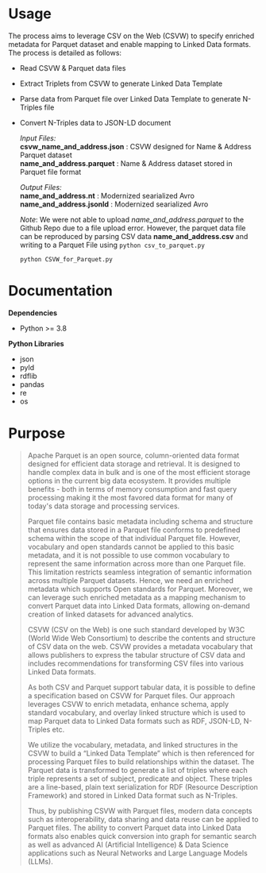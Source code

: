 # Usage

The process aims to leverage CSV on the Web (CSVW) to specify enriched metadata for Parquet dataset and enable mapping to Linked Data formats. The process is detailed as follows:

- Read CSVW & Parquet data files
- Extract Triplets from CSVW to generate Linked Data Template
- Parse data from Parquet file over Linked Data Template to generate N-Triples file
- Convert N-Triples data to JSON-LD document

   *Input Files:*    
   **csvw_name_and_address.json** : CSVW designed for Name & Address Parquet dataset \
   **name_and_address.parquet** : Name & Address dataset stored in Parquet file format

   *Output Files:* \
   **name_and_address.nt** : Modernized searialized Avro \
   **name_and_address.jsonld** : Modernized searialized Avro
    
   *Note*: We were not able to upload *name_and_address.parquet* to the Github Repo due to a file upload error. However, the parquet data file can be reproduced by parsing CSV data **name_and_address.csv** and writing to a Parquet File using `python csv_to_parquet.py` 
   
    `python CSVW_for_Parquet.py`


# Documentation

**Dependencies**
- Python >= 3.8

**Python Libraries**

  - json
  - pyld
  - rdflib
  - pandas
  - re
  - os

# Purpose

> Apache Parquet is an open source, column-oriented data format designed for efficient data storage and retrieval. It is designed to handle complex data in bulk and is one of the most efficient storage options in the current big data ecosystem. It provides multiple benefits - both in terms of memory consumption and fast query processing making it the most favored data format for many of today's data storage and processing services.
> 
> Parquet file contains basic metadata including schema and structure that ensures data stored in a Parquet file conforms to predefined schema within the scope of that individual Parquet file. However, vocabulary and open standards cannot be applied to this basic metadata, and it is not possible to use common vocabulary to represent the same information across more than one Parquet file. This limitation restricts seamless integration of semantic information across multiple Parquet datasets. Hence, we need an enriched metadata which supports Open standards for Parquet. Moreover, we can leverage such enriched metadata as a mapping mechanism to convert Parquet data into Linked Data formats, allowing on-demand creation of linked datasets for advanced analytics.
> 
> CSVW (CSV on the Web) is one such standard developed by W3C (World Wide Web Consortium) to describe the contents and structure of CSV data on the web. CSVW provides a metadata vocabulary that allows publishers to express the tabular structure of CSV data and includes recommendations for transforming CSV files into various Linked Data formats. 
>
> As both CSV and Parquet support tabular data, it is possible to define a specification based on CSVW for Parquet files. Our approach leverages CSVW to enrich metadata, enhance schema, apply standard vocabulary, and overlay linked structure which is used to map Parquet data to Linked Data formats such as RDF, JSON-LD, N-Triples etc.
> 
> We utilize the vocabulary, metadata, and linked structures in the CSVW to build a “Linked Data Template” which is then referenced for processing Parquet files to build relationships within the dataset. The Parquet data is transformed to generate a list of triples where each triple represents a set of subject, predicate and object. These triples are a line-based, plain text serialization for RDF (Resource Description Framework) and stored in Linked Data format such as N-Triples.
> 
> Thus, by publishing CSVW with Parquet files, modern data concepts such as interoperability, data sharing and data reuse can be applied to Parquet files. The ability to convert Parquet data into Linked Data formats also enables quick conversion into graph for semantic search as well as advanced AI (Artificial Intelligence) & Data Science applications such as Neural Networks and Large Language Models (LLMs).

